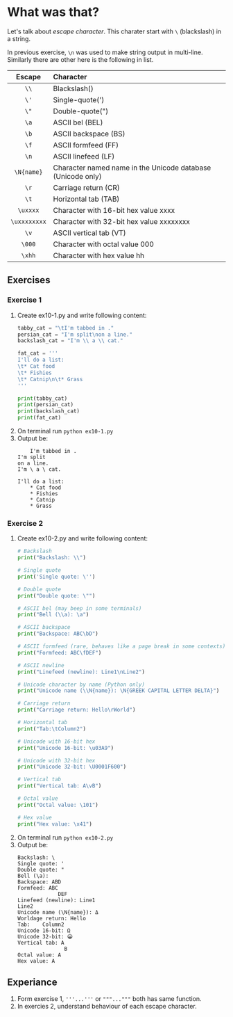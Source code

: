 # What was that?

Let's talk about *escape character*. This charater start with `\` (blackslash) in a string.

In previous exercise, `\n` was used to make string output in multi-line. Similarly there are other here is the following in list.

|Escape|Character|
|:---:|:---|
|`\\`|Blackslash(\)|
|`\'`|Single-quote(')|
|`\"`|Double-quote(")|
|`\a`|ASCII bel (BEL)|
|`\b`|ASCII backspace (BS)|
|`\f`|ASCII formfeed (FF)|
|`\n`|ASCII linefeed (LF)|
|`\N{name}`|Character named name in the Unicode database (Unicode only)|
|`\r`|Carriage return (CR)|
|`\t`|Horizontal tab (TAB)|
|`\uxxxx`|Character with 16-bit hex value xxxx|
|`\uxxxxxxxx`|Character with 32-bit hex value xxxxxxxx|
|`\v`|ASCII vertical tab (VT)|
|`\000`|Character with octal value 000|
|`\xhh`|Character with hex value hh|

## Exercises

### Exercise 1
1. Create ex10-1.py and write following content:
    ```py
    tabby_cat = "\tI'm tabbed in ."
    persian_cat = "I'm split\non a line."
    backslash_cat = "I'm \\ a \\ cat."

    fat_cat = '''
    I'll do a list:
    \t* Cat food
    \t* Fishies
    \t* Catnip\n\t* Grass
    '''

    print(tabby_cat)
    print(persian_cat)
    print(backslash_cat)
    print(fat_cat)
    ```
2. On terminal run `python ex10-1.py`
3. Output be:
    ```
    	I'm tabbed in .
    I'm split
    on a line.
    I'm \ a \ cat.

    I'll do a list:
    	* Cat food
    	* Fishies
    	* Catnip
    	* Grass

    ```

### Exercise 2

1. Create ex10-2.py and write following content:
    ```py
    # Backslash
    print("Backslash: \\")

    # Single quote
    print('Single quote: \'')

    # Double quote
    print("Double quote: \"")

    # ASCII bel (may beep in some terminals)
    print("Bell (\\a): \a")

    # ASCII backspace
    print("Backspace: ABC\bD")

    # ASCII formfeed (rare, behaves like a page break in some contexts)
    print("Formfeed: ABC\fDEF")

    # ASCII newline
    print("Linefeed (newline): Line1\nLine2")

    # Unicode character by name (Python only)
    print("Unicode name (\\N{name}): \N{GREEK CAPITAL LETTER DELTA}")

    # Carriage return
    print("Carriage return: Hello\rWorld")

    # Horizontal tab
    print("Tab:\tColumn2")

    # Unicode with 16-bit hex
    print("Unicode 16-bit: \u03A9")

    # Unicode with 32-bit hex
    print("Unicode 32-bit: \U0001F600")

    # Vertical tab
    print("Vertical tab: A\vB")

    # Octal value
    print("Octal value: \101")

    # Hex value
    print("Hex value: \x41")
    ```
2. On terminal run `python ex10-2.py`
3. Output be:
    ```
    Backslash: \
    Single quote: '
    Double quote: "
    Bell (\a): 
    Backspace: ABD
    Formfeed: ABC
                 DEF
    Linefeed (newline): Line1
    Line2
    Unicode name (\N{name}): Δ
    Worldage return: Hello
    Tab:	Column2
    Unicode 16-bit: Ω
    Unicode 32-bit: 😀
    Vertical tab: A
                   B
    Octal value: A
    Hex value: A
    ```

## Experiance

1. Form exercise 1, `'''...'''` or `"""..."""` both has same function.
2. In exercies 2, understand behaviour of each escape character.
